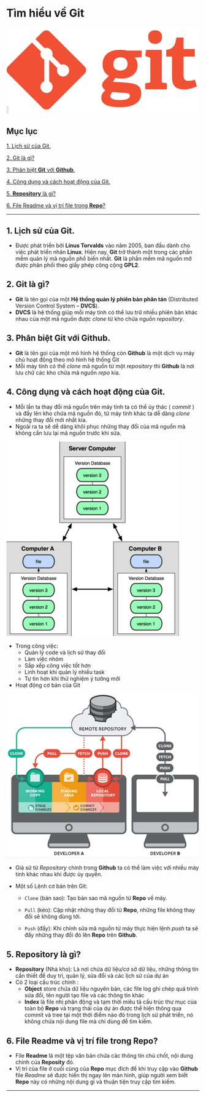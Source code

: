# **Tìm hiểu về  Git**

![](https://github.com/xuanbinh99/Thuc_Tap/blob/master/images/logogit.png "Logo Git")

## Mục lục
[1. Lịch sử của Git.](#lichsugit)

[2. Git là gì?](#gitlagi)

[3. Phân biệt **Git** với **Github**.](#phanbietgit)

[4. Công dụng và cách hoạt động của Git.](sdgit)

[5. **Repository** là gì?](#repolagi)

[6. File Readme và vị trí file trong **Repo**?](#filereadme)

---

<a name="lichsugit">

## 1. Lịch sử của Git.

+ Được phát triển bởi **Linus Torvalds** vào năm 2005, ban đầu dành cho việc phát triển nhân **Linux**. Hiện nay, **Git** trở thành một trong các phần mềm quản lý mã nguồn phổ biến nhất. **Git** là phần mềm mã nguồn mở được phân phối theo giấy phép công cộng **GPL2**. 

<a name="gitlagi">

## 2. Git là gì? 
+ **Git** là tên gọi của một **Hệ thống quản lý phiên bản phân tán** (Distributed Version Control System – **DVCS**).
+ **DVCS** là hệ thống giúp mỗi máy tính có thể lưu trữ nhiều phiên bản khác nhau của một mã nguồn được *clone* từ kho chứa nguồn *repository*.

<a name="phanbietgit" >

## 3. Phân biệt **Git** với **Github**.
+ **Git** là tên gọi của một mô hình hệ thống còn **Github** là một dịch vụ máy chủ hoạt động theo mô hình hệ thống Git
+ Mỗi máy tính có thể *clone* mã nguồn từ một *repository* thì **Github** là nơi lưu chữ các kho chứa mã nguồn *repo* kia.

<a name="sdgit">

## 4. Công dụng và cách hoạt động của Git.
+ Mỗi lần ta thay đổi mã nguồn trên máy tính ta có thể ủy thác ( *commit* ) và đẩy lên kho chứa mã nguồn đó, từ máy tính khác ta dễ dàng *clone* những thay đổi mới nhất kia.
+ Ngoài ra ta sẽ dễ dàng khôi phục những thay đổi của mã nguồn mà không cần lưu lại mã nguồn trước khi sửa.

![](https://github.com/xuanbinh99/Thuc_Tap/blob/master/images/sdgit.png "Work Tree")

+ Trong công việc:
    - Quản lý code và lịch sử thay đổi
    - Làm việc nhóm 
    - Sắp xếp công việc tốt hơn
    - Linh hoạt khi quản lý nhiều task
    - Tự tin hơn khi thử nghiệm ý tưởng mới
+ Hoạt động cơ bản của Git

![](https://github.com/xuanbinh99/Thuc_Tap/blob/master/images/hdgit.png "Cách hoạt động của Git")

- Giả sử từ *Repository* chính trong **Github** ta có thể làm việc với nhiều máy tính khác nhau khi được ủy quyền.
- Một số Lệnh cơ bản trên Git:

    - `Clone` (bản sao): Tạo bản sao mã nguồn từ **Repo** về máy.

    - `Pull` (kéo): Cập nhật những thay đổi từ **Repo**, những file không thay đổi sẽ không dùng tới.

    - `Push` (đẩy): Khi chỉnh sửa mã nguồn từ máy thực hiện lệnh *push* ta sẽ đẩy những thay đổi đó lên **Repo** trên **Github**.

<a name="repolagi">

## 5. **Repository** là gì?
+ **Repository** (Nhà kho): Là nơi chứa dữ liệu/cơ sở dữ liệu, những thông tin cần thiết để duy trì, quản lý, sửa đổi và các lịch sử của dự án
+ Có 2 loại cấu trúc chính :
    - **Object** store chứa dữ liệu nguyên bản, các file log ghi chép quá trình sửa đổi, tên người tạo file và các thông tin khác
    - **Index** là file nhị phân động và tạm thời miêu tả cấu trúc thư mục của toàn bộ **Repo** và trạng thái của dự án được thể hiện thông qua commit và tree tại một thời điểm nào đó trong lịch sử phát triển, nó không chứa nội dung file mà chỉ dùng để tìm kiếm.

<a name="filereadme">

## 6. File Readme và vị trí file trong **Repo**?
+ File **Readme** là một tệp văn bản chứa các thông tin chủ chốt, nội dung chính của **Reposity** đó.
+ Vị trí của file ở cuối cùng của **Repo** mục đích để khi truy cập vào **Github** file *Readme* sẽ được hiển thị ngay lên màn hình, giúp người xem biết **Repo** này có những nội dung gì và thuận tiện truy cập tìm kiếm.
---